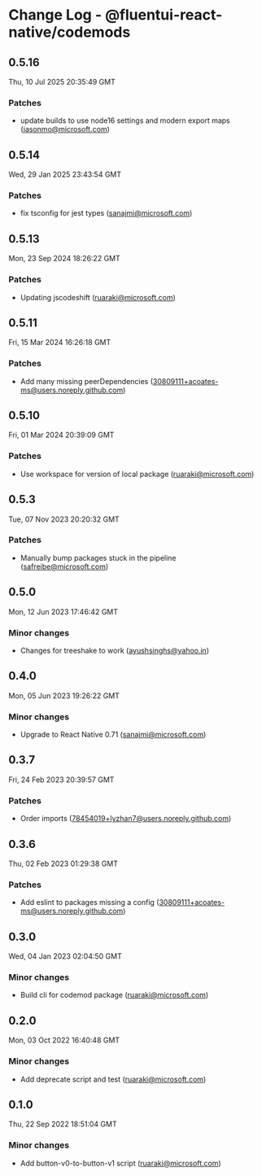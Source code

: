 # Change Log - @fluentui-react-native/codemods

<!-- This log was last generated on Thu, 10 Jul 2025 20:35:49 GMT and should not be manually modified. -->

<!-- Start content -->

## 0.5.16

Thu, 10 Jul 2025 20:35:49 GMT

### Patches

- update builds to use node16 settings and modern export maps (jasonmo@microsoft.com)

## 0.5.14

Wed, 29 Jan 2025 23:43:54 GMT

### Patches

- fix tsconfig for jest types (sanajmi@microsoft.com)

## 0.5.13

Mon, 23 Sep 2024 18:26:22 GMT

### Patches

- Updating jscodeshift (ruaraki@microsoft.com)

## 0.5.11

Fri, 15 Mar 2024 16:26:18 GMT

### Patches

- Add many missing peerDependencies (30809111+acoates-ms@users.noreply.github.com)

## 0.5.10

Fri, 01 Mar 2024 20:39:09 GMT

### Patches

- Use workspace for version of local package (ruaraki@microsoft.com)

## 0.5.3

Tue, 07 Nov 2023 20:20:32 GMT

### Patches

- Manually bump packages stuck in the pipeline (safreibe@microsoft.com)

## 0.5.0

Mon, 12 Jun 2023 17:46:42 GMT

### Minor changes

- Changes for treeshake to work (ayushsinghs@yahoo.in)

## 0.4.0

Mon, 05 Jun 2023 19:26:22 GMT

### Minor changes

- Upgrade to React Native 0.71 (sanajmi@microsoft.com)

## 0.3.7

Fri, 24 Feb 2023 20:39:57 GMT

### Patches

- Order imports (78454019+lyzhan7@users.noreply.github.com)

## 0.3.6

Thu, 02 Feb 2023 01:29:38 GMT

### Patches

- Add eslint to packages missing a config (30809111+acoates-ms@users.noreply.github.com)

## 0.3.0

Wed, 04 Jan 2023 02:04:50 GMT

### Minor changes

- Build cli for codemod package (ruaraki@microsoft.com)

## 0.2.0

Mon, 03 Oct 2022 16:40:48 GMT

### Minor changes

- Add deprecate script and test (ruaraki@microsoft.com)

## 0.1.0

Thu, 22 Sep 2022 18:51:04 GMT

### Minor changes

- Add button-v0-to-button-v1 script (ruaraki@microsoft.com)
